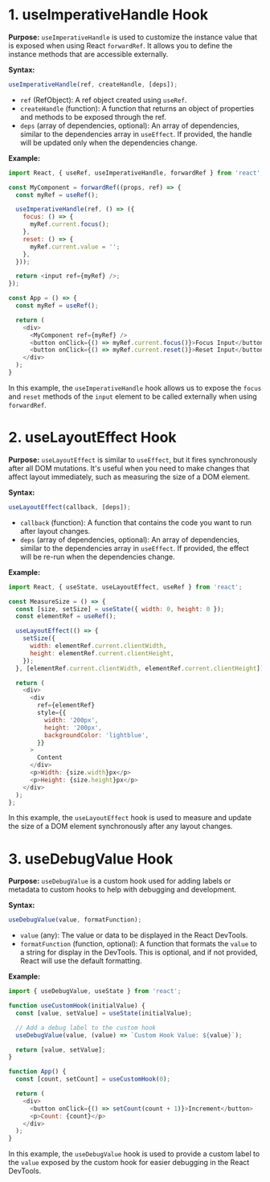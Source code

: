 # 1. useImperativeHandle Hook

**Purpose:** `useImperativeHandle` is used to customize the instance value that is exposed when using React `forwardRef`. It allows you to define the instance methods that are accessible externally.

**Syntax:**
```javascript
useImperativeHandle(ref, createHandle, [deps]);
```

- `ref` (RefObject): A ref object created using `useRef`.
- `createHandle` (function): A function that returns an object of properties and methods to be exposed through the ref.
- `deps` (array of dependencies, optional): An array of dependencies, similar to the dependencies array in `useEffect`. If provided, the handle will be updated only when the dependencies change.

**Example:**
```javascript
import React, { useRef, useImperativeHandle, forwardRef } from 'react';

const MyComponent = forwardRef((props, ref) => {
  const myRef = useRef();

  useImperativeHandle(ref, () => ({
    focus: () => {
      myRef.current.focus();
    },
    reset: () => {
      myRef.current.value = '';
    },
  }));

  return <input ref={myRef} />;
});

const App = () => {
  const myRef = useRef();

  return (
    <div>
      <MyComponent ref={myRef} />
      <button onClick={() => myRef.current.focus()}>Focus Input</button>
      <button onClick={() => myRef.current.reset()}>Reset Input</button>
    </div>
  );
}
```

In this example, the `useImperativeHandle` hook allows us to expose the `focus` and `reset` methods of the `input` element to be called externally when using `forwardRef`.

# 2. useLayoutEffect Hook

**Purpose:** `useLayoutEffect` is similar to `useEffect`, but it fires synchronously after all DOM mutations. It's useful when you need to make changes that affect layout immediately, such as measuring the size of a DOM element.

**Syntax:**
```javascript
useLayoutEffect(callback, [deps]);
```

- `callback` (function): A function that contains the code you want to run after layout changes.
- `deps` (array of dependencies, optional): An array of dependencies, similar to the dependencies array in `useEffect`. If provided, the effect will be re-run when the dependencies change.

**Example:**
```javascript
import React, { useState, useLayoutEffect, useRef } from 'react';

const MeasureSize = () => {
  const [size, setSize] = useState({ width: 0, height: 0 });
  const elementRef = useRef();

  useLayoutEffect(() => {
    setSize({
      width: elementRef.current.clientWidth,
      height: elementRef.current.clientHeight,
    });
  }, [elementRef.current.clientWidth, elementRef.current.clientHeight]);

  return (
    <div>
      <div
        ref={elementRef}
        style={{
          width: '200px',
          height: '200px',
          backgroundColor: 'lightblue',
        }}
      >
        Content
      </div>
      <p>Width: {size.width}px</p>
      <p>Height: {size.height}px</p>
    </div>
  );
};
```

In this example, the `useLayoutEffect` hook is used to measure and update the size of a DOM element synchronously after any layout changes.

# 3. useDebugValue Hook

**Purpose:** `useDebugValue` is a custom hook used for adding labels or metadata to custom hooks to help with debugging and development.

**Syntax:**
```javascript
useDebugValue(value, formatFunction);
```

- `value` (any): The value or data to be displayed in the React DevTools.
- `formatFunction` (function, optional): A function that formats the `value` to a string for display in the DevTools. This is optional, and if not provided, React will use the default formatting.

**Example:**
```javascript
import { useDebugValue, useState } from 'react';

function useCustomHook(initialValue) {
  const [value, setValue] = useState(initialValue);

  // Add a debug label to the custom hook
  useDebugValue(value, (value) => `Custom Hook Value: ${value}`);

  return [value, setValue];
}

function App() {
  const [count, setCount] = useCustomHook(0);

  return (
    <div>
      <button onClick={() => setCount(count + 1)}>Increment</button>
      <p>Count: {count}</p>
    </div>
  );
}
```

In this example, the `useDebugValue` hook is used to provide a custom label to the `value` exposed by the custom hook for easier debugging in the React DevTools.